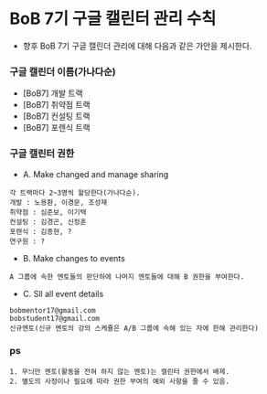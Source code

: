 BoB 7기 구글 캘린터 관리 수칙
=============================

* 향후 BoB 7기 구글 캘린더 관리에 대해 다음과 같은 가안을 제시한다.

### 구글 캘린더 이름(가나다순)
* [BoB7] 개발 트랙
* [BoB7] 취약점 트랙
* [BoB7] 컨설팅 트랙
* [BoB7] 포렌식 트랙

### 구글 캘린터 권한

* A. Make changed and manage sharing
```
각 트랙마다 2~3명씩 할당한다(가나다순).
개발 : 노용환, 이경문, 조성재
취약점 : 심준보, 이기택
컨설팅 : 김경곤, 신정훈
포렌식 : 김종현, ?
연구원 : ?
```

* B. Make changes to events
```
A 그룹에 속한 멘토들의 판단하에 나머지 멘토들에 대해 B 권한을 부여한다.
```

* C. Sll all event details
```
bobmentor17@gmail.com
bobstudent17@gmail.com
신규멘토(신규 멘토의 강의 스케쥴은 A/B 그룹에 속해 있는 자에 한해 관리한다)
```

### ps
```
1. 무늬만 멘토(활동을 전혀 하지 않는 멘토)는 캘린터 권한에서 배제.
2. 별도의 사정이나 필요에 따라 권한 부여의 예외 사항을 줄 수 있음.
```
